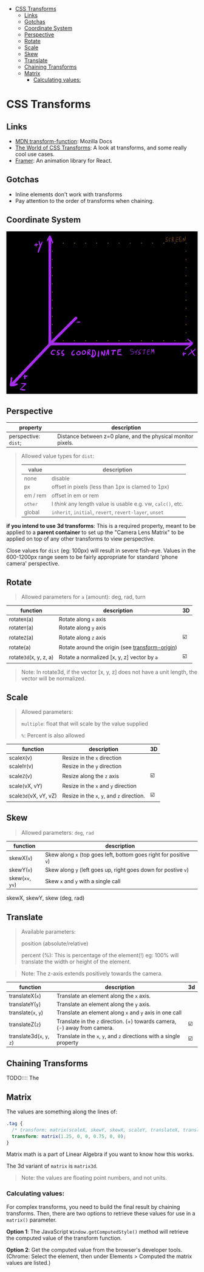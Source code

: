 - [CSS Transforms](#css-transforms)
  - [Links](#links)
  - [Gotchas](#gotchas)
  - [Coordinate System](#coordinate-system)
  - [Perspective](#perspective)
  - [Rotate](#rotate)
  - [Scale](#scale)
  - [Skew](#skew)
  - [Translate](#translate)
  - [Chaining Transforms](#chaining-transforms)
  - [Matrix](#matrix)
    - [Calculating values:](#calculating-values)

# CSS Transforms

## Links

- [MDN transform-function](https://developer.mozilla.org/en-US/docs/Web/CSS/transform-function): Mozilla Docs
- [The World of CSS Transforms](https://www.joshwcomeau.com/css/transforms/): A look at transforms, and some really cool use cases.
- [Framer](https://www.framer.com/motion/): An animation library for React.

## Gotchas

- Inline elements don't work with transforms
- Pay attention to the order of transforms when chaining.

## Coordinate System

![CSS Coordinate System](../_images-for-notes/css-coordinate-system.png)

## Perspective

| property             | description                                                  |
| -------------------- | ------------------------------------------------------------ |
| perspective: `dist`; | Distance between z=0 plane, and the physical monitor pixels. |

> Allowed value types for `dist`:
>
> | value    | description                                                  |
> | -------- | ------------------------------------------------------------ |
> | none     | disable                                                      |
> | px       | offset in pixels (less than 1px is clamed to 1px)            |
> | em / rem | offset in em or rem                                          |
> | `other`  | I _think_ any length value is usable e.g. vw, `calc()`, etc. |
> | global   | `inherit`, `initial`, `revert`, `revert-layer`, `unset`      |

**if you intend to use 3d transforms**: This is a required property, meant to be applied to a **parent container** to set up the "Camera Lens Matrix" to be applied on top of any other transforms to view perspective.

Close values for `dist` (eg: 100px) will result in severe fish-eye. Values in the 600-1200px range seem to be fairly appropriate for standard 'phone camera' perspective.

## Rotate

> Allowed parameters for `a` (amount):
> deg, rad, turn

| function               | description                                                                                                          | 3D  |
| ---------------------- | -------------------------------------------------------------------------------------------------------------------- | --- |
| rotate`X`(a)           | Rotate along `x` axis                                                                                                |     |
| rotate`Y`(a)           | Rotate along `y` axis                                                                                                |     |
| rotate`Z`(a)           | Rotate along `z` axis                                                                                                | ☑️  |
| rotate(a)              | Rotate around the origin (see [transform-origin](https://developer.mozilla.org/en-US/docs/Web/CSS/transform-origin)) |
| rotate`3d`(x, y, z, a) | Rotate a normalized [x, y, z] vector by `a`                                                                          | ☑️  |

> Note: In rotate3d, if the vector [x, y, z] does not have a unit length, the vector will be normalized.

## Scale

> Allowed parameters:
>
> `multiple`: float that will scale by the value supplied
>
> `%`: Percent is also allowed

| function              | description                                | 3D  |
| --------------------- | ------------------------------------------ | --- |
| scale`X`(v)           | Resize in the `x` direction                |     |
| scalel`Y`(v)          | Resize in the `y` direction                |     |
| scale`Z`(v)           | Resize along the `z` axis                  | ☑️  |
| scale(vX, vY)         | Resize in the `x` and `y` direction        |     |
| scale`3d`(vX, vY, vZ) | Resize in the `x`, `y`, and `z` direction. | ☑️  |

## Skew

> Allowed parameters:
> `deg`, `rad`

| function         | description                                                        |
| ---------------- | ------------------------------------------------------------------ |
| skewX(`v`)       | Skew along `x` (top goes left, bottom goes right for positive `v`) |
| skewY(`v`)       | Skew along `y` (left goes up, right goes down for postive `v`)     |
| skew(`xv`, `yv`) | Skew `x` and `y` with a single call                                |

skewX, skewY, skew (deg, rad)

## Translate

> Available parameters:
>
> position (absolute/relative)
>
> percent (%): This is percentage of the element(!) eg: 100% will translate the width or height of the element.

> Note: The z-axis extends positively towards the camera.

| function                   | description                                                               | 3d  |
| -------------------------- | ------------------------------------------------------------------------- | --- |
| translateX(`x`)            | Translate an element along the `x` axis.                                  |     |
| translateY(`y`)            | Translate an element along the `y` axis.                                  |     |
| translate(`x`, `y`)        | Translate an element along `x` and `y` axis in one call                   |     |
| translateZ(`z`)            | Translate in the `z` direction. (+) towards camera, (-) away from camera. | ☑️  |
| translate3d(`x`, `y`, `z`) | Translate in the `x`, `y`, and `z` directions with a single property      | ☑️  |

## Chaining Transforms

TODO:::: The

## Matrix

The values are something along the lines of:

```css
.tag {
  /* transform: matrix(scaleX, skewY, skewX, scaleY, translateX, translateY); */
  transform: matrix(1.25, 0, 0, 0.75, 0, 0);
}
```

Matrix math is a part of Linear Algebra if you want to know how this works.

The 3d variant of `matrix` is `matrix3d`.

> Note: the values are floating point numbers, and not units.

### Calculating values:

For complex transforms, you need to build the final result by chaining transforms. Then, there are two options to retrieve these values for use in a `matrix()` parameter.

**Option 1**: The JavaScript `Window.getComputedStyle()` method will retrieve the computed value of the transform function.

**Option 2**: Get the computed value from the browser's developer tools. (Chrome: Select the element, then under Elements > Computed the matrix values are listed.)
